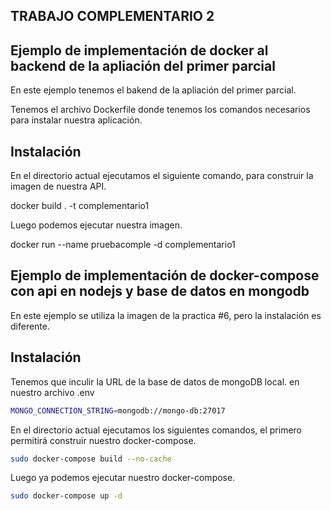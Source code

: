 ## TRABAJO COMPLEMENTARIO 2 

## Ejemplo de implementación de docker al backend de la apliación del primer parcial

En este ejemplo tenemos el bakend de la apliación del primer parcial.

Tenemos el archivo Dockerfile donde tenemos los comandos necesarios para instalar nuestra aplicación.

## Instalación

En el directorio actual ejecutamos el siguiente comando, para construir la imagen de nuestra API.

 docker build . -t complementario1

Luego podemos ejecutar nuestra imagen.

 docker run --name pruebacomple -d complementario1



 ## Ejemplo de implementación de docker-compose con api en nodejs y base de datos en mongodb

En este ejemplo se utiliza la imagen de la practica #6, pero la instalación es diferente.

## Instalación

Tenemos que inculir la URL de la base de datos de mongoDB local. en nuestro archivo .env

```sh
MONGO_CONNECTION_STRING=mongodb://mongo-db:27017
```

En el directorio actual ejecutamos los siguientes comandos, el primero permitirá construir nuestro docker-compose.

```sh
sudo docker-compose build --no-cache
```

Luego ya podemos ejecutar nuestro docker-compose.

```sh
sudo docker-compose up -d
```